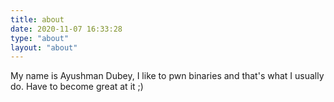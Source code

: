 ```yaml
---
title: about
date: 2020-11-07 16:33:28
type: "about"
layout: "about"
---
```




My name is Ayushman Dubey, I like to pwn binaries and that's what I usually do. Have to become great at it ;)